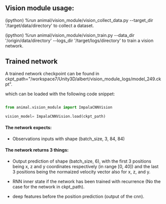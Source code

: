 ## Vision module usage:

(ipython) %run animal/vision_module/vision_collect_data.py --target_dir '/target/data/directory' to collect a dataset.

(ipython) %run animal/vision_module/vision_train.py --data_dir '/origin/data/directory' --logs_dir '/target/logs/directory' to train a vision network.


## Trained network

A trained network checkpoint can be found in ckpt_path="/workspace7/Unity3D/albert/vision_module_logs/model_249.ckpt".

which can be loaded with the following code snippet:

```python

from animal.vision_module import ImpalaCNNVision

vision_model= ImpalaCNNVision.load(ckpt_path)

```



#### The network expects:

 - Observations inputs with shape (batch_size, 3, 84, 84)



#### The network returns 3 things:

 - Output prediction of shape (batch_size, 6), with the first 3 positions being x, z and y coordinates respectively (in range [0, 40]) and the last 3 positions being the normaized velocity vector also for x, z, and y.

 - RNN inner state if the network has been trained with recurrence (No the case for the network in ckpt_path).

 - deep features before the position prediction (output of the cnn).